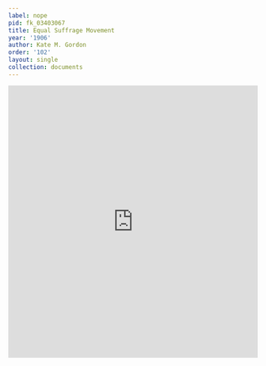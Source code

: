 ```yaml
---
label: nope
pid: fk_03403067
title: Equal Suffrage Movement
year: '1906'
author: Kate M. Gordon
order: '102'
layout: single
collection: documents
---
```

<iframe src="https://northwestern.app.box.com/embed/s/f0l16b02756ydn0u4r1oa8ikd05fvott?sortColumn=date&view=list" width="100%" height="550" frameborder="0" allowfullscreen webkitallowfullscreen msallowfullscreen></iframe>
